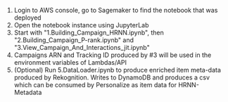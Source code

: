 1. Login to AWS console, go to Sagemaker to find the notebook that was deployed
2. Open the notebook instance using JupyterLab
3. Start with "1.Building_Campaign_HRNN.ipynb", then "2.Building_Campaign_P-rank.ipynb" and "3.View_Campaign_And_Interactions_jit.ipynb"
4. Campaigns ARN and Tracking ID produced by #3 will be used in the environment variables of Lambdas/API
5. (Optional) Run 5.DataLoader.ipynb to produce enriched item meta-data produced by Rekognition. Writes to DynamoDB and produces a csv which can be consumed by Personalize as item data for HRNN-Metadata
